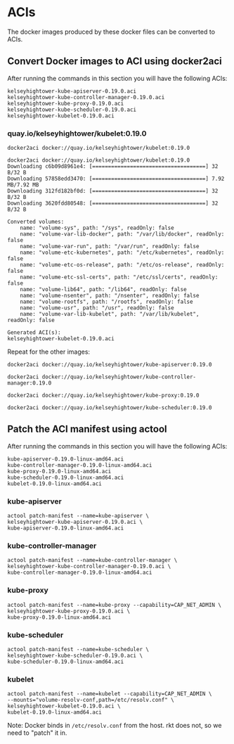 # ACIs

The docker images produced by these docker files can be converted to ACIs.

## Convert Docker images to ACI using docker2aci

After running the commands in this section you will have the following ACIs:

```
kelseyhightower-kube-apiserver-0.19.0.aci
kelseyhightower-kube-controller-manager-0.19.0.aci
kelseyhightower-kube-proxy-0.19.0.aci
kelseyhightower-kube-scheduler-0.19.0.aci
kelseyhightower-kubelet-0.19.0.aci
```

### quay.io/kelseyhightower/kubelet:0.19.0

```
docker2aci docker://quay.io/kelseyhightower/kubelet:0.19.0
```

```
docker2aci docker://quay.io/kelseyhightower/kubelet:0.19.0
Downloading c6b09d8961e4: [====================================] 32 B/32 B
Downloading 57858edd3470: [====================================] 7.92 MB/7.92 MB
Downloading 312fd182bf0d: [====================================] 32 B/32 B
Downloading 3620fdd80548: [====================================] 32 B/32 B

Converted volumes:
	name: "volume-sys", path: "/sys", readOnly: false
	name: "volume-var-lib-docker", path: "/var/lib/docker", readOnly: false
	name: "volume-var-run", path: "/var/run", readOnly: false
	name: "volume-etc-kubernetes", path: "/etc/kubernetes", readOnly: false
	name: "volume-etc-os-release", path: "/etc/os-release", readOnly: false
	name: "volume-etc-ssl-certs", path: "/etc/ssl/certs", readOnly: false
	name: "volume-lib64", path: "/lib64", readOnly: false
	name: "volume-nsenter", path: "/nsenter", readOnly: false
	name: "volume-rootfs", path: "/rootfs", readOnly: false
	name: "volume-usr", path: "/usr", readOnly: false
	name: "volume-var-lib-kubelet", path: "/var/lib/kubelet", readOnly: false

Generated ACI(s):
kelseyhightower-kubelet-0.19.0.aci
```

Repeat for the other images:

```
docker2aci docker://quay.io/kelseyhightower/kube-apiserver:0.19.0
```
```
docker2aci docker://quay.io/kelseyhightower/kube-controller-manager:0.19.0
```
```
docker2aci docker://quay.io/kelseyhightower/kube-proxy:0.19.0
```
```
docker2aci docker://quay.io/kelseyhightower/kube-scheduler:0.19.0
```

## Patch the ACI manifest using actool

After running the commands in this section you will have the following ACIs:

```
kube-apiserver-0.19.0-linux-amd64.aci
kube-controller-manager-0.19.0-linux-amd64.aci
kube-proxy-0.19.0-linux-amd64.aci
kube-scheduler-0.19.0-linux-amd64.aci
kubelet-0.19.0-linux-amd64.aci
```

### kube-apiserver

```
actool patch-manifest --name=kube-apiserver \
kelseyhightower-kube-apiserver-0.19.0.aci \
kube-apiserver-0.19.0-linux-amd64.aci
```

### kube-controller-manager 

```
actool patch-manifest --name=kube-controller-manager \
kelseyhightower-kube-controller-manager-0.19.0.aci \
kube-controller-manager-0.19.0-linux-amd64.aci
```

### kube-proxy

```
actool patch-manifest --name=kube-proxy --capability=CAP_NET_ADMIN \
kelseyhightower-kube-proxy-0.19.0.aci \
kube-proxy-0.19.0-linux-amd64.aci
```

### kube-scheduler

```
actool patch-manifest --name=kube-scheduler \
kelseyhightower-kube-scheduler-0.19.0.aci \
kube-scheduler-0.19.0-linux-amd64.aci
```

### kubelet

```
actool patch-manifest --name=kubelet --capability=CAP_NET_ADMIN \
--mounts="volume-resolv-conf,path=/etc/resolv.conf" \
kelseyhightower-kubelet-0.19.0.aci \
kubelet-0.19.0-linux-amd64.aci
```

Note: Docker binds in `/etc/resolv.conf` from the host. rkt does not, so we need to "patch" it in.
